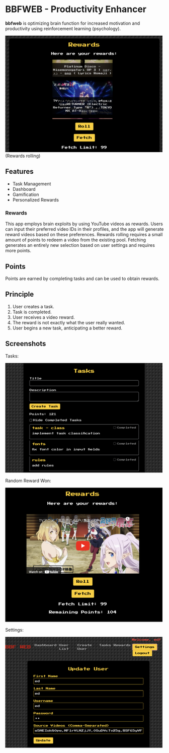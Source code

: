 # BBFWEB - Productivity Enhancer

**bbfweb** is optimizing brain function for increased motivation and productivity using reinforcement learning (psychology).

<img src="help_assets/rewards_rolling.png" alt="Rewards' Rolling Interface" width="500px">
(Rewards rolling)

## Features
- Task Management
- Dashboard
- Gamification
- Personalized Rewards

### Rewards
This app employs brain exploits by using YouTube videos as rewards. Users can input their preferred video IDs in their profiles, and the app will generate reward videos based on these preferences. Rewards rolling requires a small amount of points to redeem a video from the existing pool. Fetching generates an entirely new selection based on user settings and requires more points.

## Points
Points are earned by completing tasks and can be used to obtain rewards.

## Principle
1. User creates a task.
2. Task is completed.
3. User receives a video reward.
4. The reward is not exactly what the user really wanted.
5. User begins a new task, anticipating a better reward.

## Screenshots
Tasks:

<img src="help_assets/tasks.png" alt="Tasks' Interface" width="500px">

Random Reward Won:

<img src="help_assets/reward.png" alt="Random Reward Won (Video Player Shown)" width="500px">

Settings:

<img src="help_assets/settings.png" alt="Settings' Interface" width="500px">
